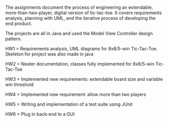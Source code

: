 The assignments document the process of engineering an extendable, more-than-two-player, digital version of tic-tac-toe. It covers requirements analysis, planning with UML, and the iterative process of developing the end product. 

The projects are all in Java and used the Model View Controller design pattern.

HW1 = Requirements analysis, UML diagrams for 8x8/5-win Tic-Tac-Toe. Skeleton for project was also made in java

HW2 = Neater documentation, classes fully implemented for 8x8/5-win Tic-Tac-Toe

HW3 = Implemented new requirements: extendable board size and variable win threshold

HW4 = Implemented new requirement: allow more than two players

HW5 = Writing and implementation of a test suite using JUnit

HW6 = Plug in back-end to a GUI
